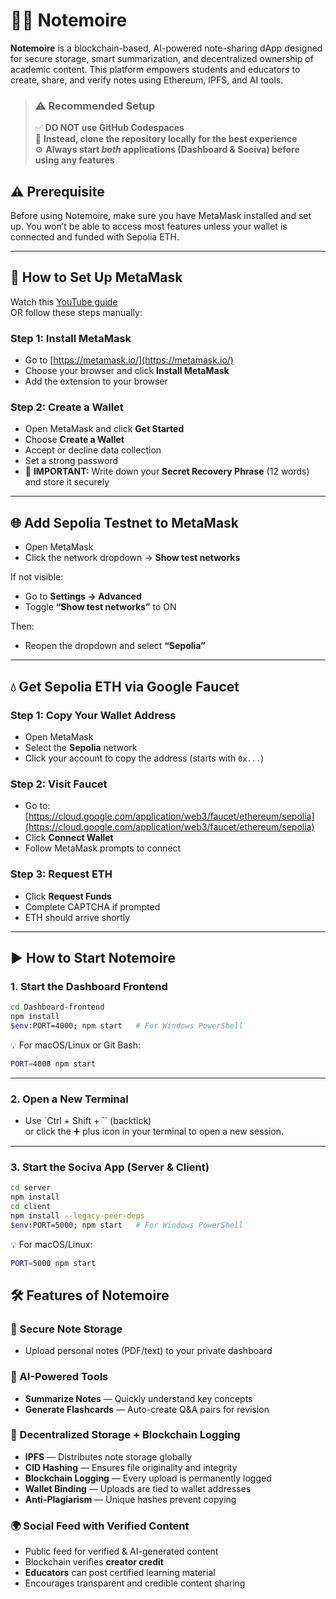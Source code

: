 # 🧙‍♂️ Notemoire

**Notemoire** is a blockchain-based, AI-powered note-sharing dApp designed for secure storage, smart summarization, and decentralized ownership of academic content. This platform empowers students and educators to create, share, and verify notes using Ethereum, IPFS, and AI tools.

> ### ⚠️ Recommended Setup
> ✅ **DO NOT use GitHub Codespaces**  
> 🔄 **Instead, clone the repository locally for the best experience**  
> ⚙️ **Always start _both_ applications (Dashboard & Sociva) before using any features**

## ⚠️ Prerequisite

Before using Notemoire, make sure you have MetaMask installed and set up.
You won’t be able to access most features unless your wallet is connected and funded with Sepolia ETH.

---

## 🦊 How to Set Up MetaMask

Watch this [YouTube guide](https://youtu.be/-5ugtAt4t1A)  
OR follow these steps manually:

### Step 1: Install MetaMask

- Go to [https://metamask.io/](https://metamask.io/)
- Choose your browser and click **Install MetaMask**
- Add the extension to your browser

### Step 2: Create a Wallet

- Open MetaMask and click **Get Started**
- Choose **Create a Wallet**
- Accept or decline data collection
- Set a strong password
- 📜 **IMPORTANT:** Write down your **Secret Recovery Phrase** (12 words) and store it securely

---

## 🌐 Add Sepolia Testnet to MetaMask

- Open MetaMask
- Click the network dropdown → **Show test networks**

If not visible:
- Go to **Settings → Advanced**
- Toggle **“Show test networks”** to ON

Then:
- Reopen the dropdown and select **“Sepolia”**

---

## 💧 Get Sepolia ETH via Google Faucet

### Step 1: Copy Your Wallet Address

- Open MetaMask
- Select the **Sepolia** network
- Click your account to copy the address (starts with `0x...`)

### Step 2: Visit Faucet

- Go to: [https://cloud.google.com/application/web3/faucet/ethereum/sepolia](https://cloud.google.com/application/web3/faucet/ethereum/sepolia)
- Click **Connect Wallet**
- Follow MetaMask prompts to connect

### Step 3: Request ETH

- Click **Request Funds**
- Complete CAPTCHA if prompted
- ETH should arrive shortly

---

## ▶️ How to Start Notemoire

### 1. Start the Dashboard Frontend

```bash
cd Dashboard-frontend
npm install
$env:PORT=4000; npm start   # For Windows PowerShell
```

💡 For macOS/Linux or Git Bash:

```bash
PORT=4000 npm start
```

---

### 2. Open a New Terminal

- Use `Ctrl + Shift + \`` (backtick)  
  or click the ➕ plus icon in your terminal to open a new session.

---

### 3. Start the Sociva App (Server & Client)

```bash
cd server
npm install
cd client
npm install --legacy-peer-deps
$env:PORT=5000; npm start   # For Windows PowerShell
```

💡 For macOS/Linux:

```bash
PORT=5000 npm start
```


## 🛠️ Features of Notemoire

### 🔐 Secure Note Storage

- Upload personal notes (PDF/text) to your private dashboard

### 🧠 AI-Powered Tools

- **Summarize Notes** — Quickly understand key concepts
- **Generate Flashcards** — Auto-create Q&A pairs for revision

### 🔗 Decentralized Storage + Blockchain Logging

- **IPFS** — Distributes note storage globally
- **CID Hashing** — Ensures file originality and integrity
- **Blockchain Logging** — Every upload is permanently logged
- **Wallet Binding** — Uploads are tied to wallet addresses
- **Anti-Plagiarism** — Unique hashes prevent copying

### 🌍 Social Feed with Verified Content

- Public feed for verified & AI-generated content
- Blockchain verifies **creator credit**
- **Educators** can post certified learning material
- Encourages transparent and credible content sharing
